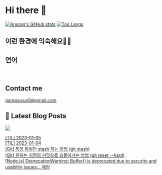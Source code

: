 # Hi there 👋

[![Anurag's GitHub stats](https://github-readme-stats.vercel.app/api?username=rkdden)](https://github.com/anuraghazra/github-readme-stats)
[![Top Langs](https://github-readme-stats.vercel.app/api/top-langs/?username=rkdden&layout=compact&hide=r,jupyter%20notebook,c%23&exclude_repo=roharui.github.io)](https://github.com/anuraghazra/github-readme-stats)

## 이런 환경에 익숙해요✍🏼

## 언어

<p>
  <img alt="" src= "https://img.shields.io/badge/JavaScript-F7DF1E?style=flat-square&logo=JavaScript&logoColor=white"/> 
  <img alt="" src= "https://img.shields.io/badge/TypeScript-black?logo=typescript&logoColor=blue"/>
</p>

## Contact me

gangsuyun6@gmail.com

## 📕 Latest Blog Posts
<p>
    <a href="https://systorage.tistory.com/"><img src="https://img.shields.io/badge/Blog-FF5722?style=flat-square&logo=Blogger&logoColor=white"/></a><br>
</p>

<a href=https://systorage.tistory.com/entry/TIL-2023-01-05>[TIL] 2023-01-05</a></br><a href=https://systorage.tistory.com/entry/TIL-2022-01-04>[TIL] 2023-01-04</a></br><a href=https://systorage.tistory.com/entry/Git-%ED%8A%B9%EC%A0%95-%ED%8C%8C%EC%9D%BC%EB%A7%8C-stash-%ED%95%98%EB%8A%94-%EB%B0%A9%EB%B2%95-git-stash>[Git] 특정 파일만 stash 하는 방법 (git stash)</a></br><a href=https://systorage.tistory.com/entry/Git-%EC%9B%90%ED%95%98%EB%8A%94-%EC%A7%80%EC%A0%90%EC%9D%98-%EC%BB%A4%EB%B0%8B%EC%9C%BC%EB%A1%9C-%EB%90%98%EB%8F%8C%EC%95%84%EA%B0%80%EB%8A%94-%EB%B0%A9%EB%B2%95-git-reset-hard>[Git] 원하는 지점의 커밋으로 되돌아가는 방법 (git reset --hard)</a></br><a href=https://systorage.tistory.com/entry/Nodejs-DeprecationWarning-Buffer-is-deprecated-due-to-security-and-usability-issues-%EC%97%90%EB%9F%AC>[Node.js] DeprecationWarning: Buffer() is deprecated due to security and usability issues... 에러</a></br>